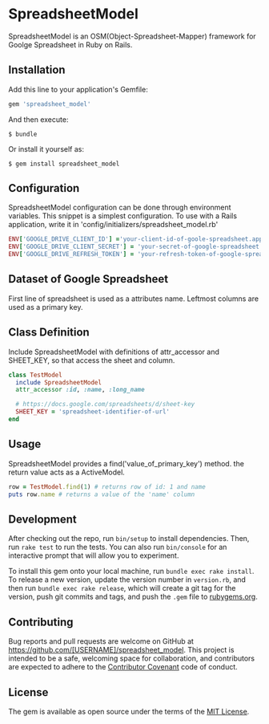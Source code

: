 # SpreadsheetModel

SpreadsheetModel is an OSM(Object-Spreadsheet-Mapper) framework for Goolge Spreadsheet in Ruby on Rails.


## Installation

Add this line to your application's Gemfile:

```ruby
gem 'spreadsheet_model'
```

And then execute:

    $ bundle

Or install it yourself as:

    $ gem install spreadsheet_model

## Configuration

SpreadsheetModel configuration can be done through environment variables.
This snippet is a simplest configuration.
To use with a Rails application, write it in 'config/initializers/spreadsheet_model.rb'

```ruby
ENV['GOOGLE_DRIVE_CLIENT_ID'] ='your-client-id-of-goole-spreadsheet.apps.googleusercontent.com'
ENV['GOOGLE_DRIVE_CLIENT_SECRET'] = 'your-secret-of-google-spreadsheet'
ENV['GOOGLE_DRIVE_REFRESH_TOKEN'] = 'your-refresh-token-of-google-spreadsheet'
```
## Dataset of Google Spreadsheet
First line of spreadsheet is used as a attributes name.
Leftmost columns are used as a primary key.

## Class Definition
Include SpreadsheetModel with definitions of attr_accessor and SHEET_KEY,
so that access the sheet and column.
```ruby
class TestModel
  include SpreadsheetModel
  attr_accessor :id, :name, :long_name

  # https://docs.google.com/spreadsheets/d/sheet-key
  SHEET_KEY = 'spreadsheet-identifier-of-url'
end
```

## Usage
SpreadsheetModel provides a find('value_of_primary_key') method.
the return value acts as a ActiveModel.

```ruby
row = TestModel.find(1) # returns row of id: 1 and name
puts row.name # returns a value of the 'name' column
```

## Development

After checking out the repo, run `bin/setup` to install dependencies. Then, run `rake test` to run the tests. You can also run `bin/console` for an interactive prompt that will allow you to experiment.

To install this gem onto your local machine, run `bundle exec rake install`. To release a new version, update the version number in `version.rb`, and then run `bundle exec rake release`, which will create a git tag for the version, push git commits and tags, and push the `.gem` file to [rubygems.org](https://rubygems.org).

## Contributing

Bug reports and pull requests are welcome on GitHub at https://github.com/[USERNAME]/spreadsheet_model. This project is intended to be a safe, welcoming space for collaboration, and contributors are expected to adhere to the [Contributor Covenant](http://contributor-covenant.org) code of conduct.


## License

The gem is available as open source under the terms of the [MIT License](http://opensource.org/licenses/MIT).
